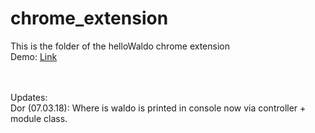 # chrome_extension
This is the folder of the helloWaldo chrome extension 
<br />
Demo: [Link](https://rawgit.com/helloWaldo/chrome_extension/master/index.html)

<br /><br />
Updates:
<br />
Dor (07.03.18): Where is waldo is printed in console now via controller + module class.
<br />
